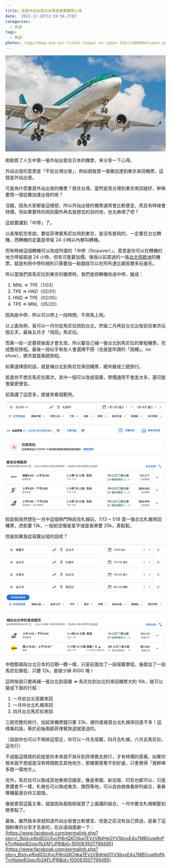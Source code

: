 ```yaml
---
title: 長榮外站出發日本便宜機票購買心得
date: '2022-12-28T12:59:56.378Z'
categories:
  - 旅遊
tags:
  - 旅遊
photos: /img/cheap-eva-air-ticket-taipei-to-japan-116cc1d68804/cover.png
---
```


![](/img/cheap-eva-air-ticket-taipei-to-japan-116cc1d68804/0__WEqWmnx65YElO0Np.jpg)

剛剛買了人生中第一張外站出發去日本的機票，來分享一下心得。

外站出發的意思是「不從台灣出發」，例如說我買一張雅加達到東京來回機票，這就是外站出發。

可是為什麼要買外站出發的機票？我住台灣，當然是買台灣到東京來回就好，幹嘛要買一個從雅加達出發的呢？

沒錯，因為大家都是這樣想，所以外站出發的機票通常會比較便宜，而且有時候會特價。但如果要特別飛到國外再去我想去的目的地，也太麻煩了吧？

這就要講到「中停」了。

以長榮航空來說，要從菲律賓馬尼拉飛到東京，是沒有直飛的，一定要在台北轉機，而轉機的定義是停留 24 小時以內都叫轉機。

而有時候這個轉機可以改成所謂的「中停（Stopover）」，意思是你可以在轉機的地方停留超過 24 小時，但有可能要加價。像我以前買過的一張[台北飛歐洲](https://hulitw.medium.com/etihad-a380-auh-icn-first-class-352fdbbc08db)的機票，就是利用中停的規則只需要加一點錢就可以在阿布達比跟首爾多玩幾天。

所以當我們買馬尼拉到東京的機票時，我們是把轉機改成中停，變成：

1.  MNL => TPE（1/03）
2.  TPE => HND（02/01）
3.  HND => TPE（02/05）
4.  TPE => MNL（05/20）

因為是中停，所以可以停上一段時間，不用馬上飛。

以上面為例，我可以一月份從馬尼拉飛到台北，然後二月再從台北出發前往東京玩個五天，最後五月才「飛回」馬尼拉。

而第一段一定要搭後面才會生效，所以要自己補一張台北到馬尼拉的單程機票，完成整段旅程。最後一段似乎有些人會選擇不搭（也就是所謂的「跳機」，no show），總共就是兩趟旅程。

如果選擇搭的話，就是補台北到馬尼拉來回機票，總共變成三趟旅行。

若是你不想去馬尼拉兩次，其中一個可以改成宿霧，票價通常不會差太多，還可能會變更便宜。

前面講了這麼多，直接來看個範例。

![](/img/cheap-eva-air-ticket-taipei-to-japan-116cc1d68804/1__vanQC3qKNldJKax1drkzeA.png)

假設我突然想在一月中這個熱門時段去札幌玩，1/13 ~ 1/18 買一張台北札幌來回機票，虎航要 13k，一般航空像是星宇或是長榮要 20k，貴鬆鬆。

但是如果我從宿霧出發的話呢？

![](/img/cheap-eva-air-ticket-taipei-to-japan-116cc1d68804/1__vG6F7vEayHLCU3__wz9deBQ.png)

中間那兩段台北日本的日期一模一樣，只是前面加了一段宿霧單程，後面加了一段馬尼拉單程，只要 12k，直接少掉 8000 塊！

這時候我只要再補一張台北到宿霧 => 馬尼拉到台北的來回機票大約 10k，就可以變成下面的行程：

1.  一月初台北宿霧來回
2.  一月中台北札幌來回
3.  四月台北馬尼拉來回

三趟完整的旅行，加起來機票錢只要 22k，跟你直接買台北札幌來回差不多！這樣看的話，等於前後兩趟菲律賓旅遊就是送的。

（話說你也可以不用排這麼近，你可以一月去宿霧，四月去札幌，六月去馬尼拉，這也行）

不過能這樣買的前提是你本來就不排斥到菲律賓去旅行，才有特價的感覺。如果你根本就不想或是沒有時間跑去其他地方，那確實感覺不到好處，只會覺得「我幹嘛多跑一個地方」。

另外，馬尼拉可以換成其他東南亞國家，像是泰國、新加坡、印尼也都可以，只是票價會不一樣，札幌也可以換成東京、關西等地，可以自由做做看排列組合，看看哪種最適合你又超值。

像我會寫這篇文章，就是因為我剛剛就買了上面講的組合，一月中要去札幌朝聖初戀景點了。

最後，雖然我本來就知道外站出發會比較便宜，但是之前沒有自己買過，是看了這個粉專的分享才去查的，在此遠端感謝一下：[https://www.facebook.com/permalink.php?story\_fbid=pfbid02cXycPj6nQXChka7EVzVBdHeGYVSbyxEAx7MBVuw6nPkTrnNsbp82qscfb2AFLjP8l&id=100063507799495](https://www.facebook.com/permalink.php?story_fbid=pfbid02cXycPj6nQXChka7EVzVBdHeGYVSbyxEAx7MBVuw6nPkTrnNsbp82qscfb2AFLjP8l&id=100063507799495)